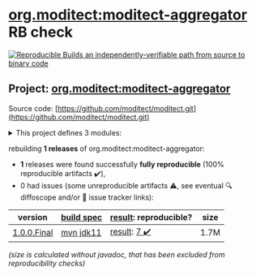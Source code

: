 [org.moditect:moditect-aggregator](https://central.sonatype.com/artifact/org.moditect/moditect-aggregator/1.0.0.Final/versions) RB check
=======

[![Reproducible Builds](https://reproducible-builds.org/images/logos/rb.svg) an independently-verifiable path from source to binary code](https://reproducible-builds.org/)

## Project: [org.moditect:moditect-aggregator](https://central.sonatype.com/artifact/org.moditect/moditect-aggregator/1.0.0.Final/versions)

Source code: [https://github.com/moditect/moditect.git](https://github.com/moditect/moditect.git)

<details><summary>This project defines 3 modules:</summary>

* [org.moditect:moditect](https://central.sonatype.com/artifact/org.moditect/moditect/1.0.0.Final)
* [org.moditect:moditect-maven-plugin](https://central.sonatype.com/artifact/org.moditect/moditect-maven-plugin/1.0.0.Final)
* [org.moditect:moditect-parent](https://central.sonatype.com/artifact/org.moditect/moditect-parent/1.0.0.Final)
</details>

rebuilding **1 releases** of org.moditect:moditect-aggregator:
- **1** releases were found successfully **fully reproducible** (100% reproducible artifacts :heavy_check_mark:),
- 0 had issues (some unreproducible artifacts :warning:, see eventual :mag: diffoscope and/or :memo: issue tracker links):

| version | [build spec](/BUILDSPEC.md) | [result](https://reproducible-builds.org/docs/jvm/): reproducible? | size |
| -- | --------- | ------ | -- |
| [1.0.0.Final](https://central.sonatype.com/artifact/org.moditect/moditect-aggregator/1.0.0.Final/pom) | [mvn jdk11](moditect-1.0.0.Final.buildspec) | [result](moditect-aggregator-1.0.0.Final.buildinfo): [7 :heavy_check_mark: ](moditect-aggregator-1.0.0.Final.buildcompare) | 1.7M |

<i>(size is calculated without javadoc, that has been excluded from reproducibility checks)</i>
